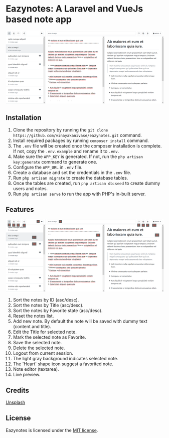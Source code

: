 # Eazynotes: A Laravel and VueJs based note app

![Homepage](/screenshots/1_homepage.png)


## Installation

1. Clone the repository by running the `git clone https://github.com/vinayakanivase/eazynotes.git` command.
2. Install required packages by running `composer install` command.
3. The `.env` file will be created once the composer installation is complete. If not, copy the `.env.example` and rename it to `.env`.
4. Make sure the `APP_KEY` is generated. If not, run the `php artisan key:generate` command to generate one.
5. Configure the `APP_URL` in `.env` file.
6. Create a database and set the credentials in the `.env` file.
7. Run `php artisan migrate` to create the database tables.
8. Once the tables are created, run `php artisan db:seed` to create dummy users and notes.
9. Run `php artisan serve` to run the app with PHP's in-built server.


## Features

![Features](/screenshots/2_features.png)

1. Sort the notes by ID (asc/desc).
2. Sort the notes by Title (asc/desc).
3. Sort the notes by Favorite state (asc/desc).
4. Reset the notes list.
5. Add new note. By default the note will be saved with dummy text (content and title).
6. Edit the Title for selected note.
7. Mark the selected note as Favorite.
8. Save the selected note.
9. Delete the selected note.
10. Logout from current session.
11. The light gray background indicates selected note.
12. The 'Heart' shape icon suggest a favorited note.
13. Note editor (textarea).
14. Live preview.

## Credits

[Unsplash](https://unsplash.com)


## License

Eazynotes is licensed under the [MIT license](https://opensource.org/licenses/MIT).

